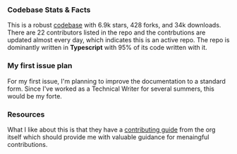 ### Codebase Stats & Facts

This is a robust [codebase](https://github.com/reorproject/reor) with 6.9k stars, 428 forks, and 34k downloads. There are 22 contributors listed in the repo and the contrbutions are updated almost every day, which indicates this is an active repo.
The repo is dominantly written in **Typescript** with 95% of its code written with it. 

### My first issue plan

For my first issue, I'm planning to improve the documentation to a standard form. Since I've worked as a Technical Writer for several summers, this would be my forte. 

### Resources

What I like about this is that they have a [contributing guide](https://www.reorproject.org/docs/documentation/contributing) from the org itself which should provide me with valuable guidance for menaingful contributions.
